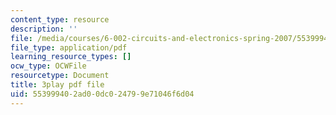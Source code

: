 ```yaml
---
content_type: resource
description: ''
file: /media/courses/6-002-circuits-and-electronics-spring-2007/553999402ad00dc024799e71046f6d04_WT-qzgaKeGI.pdf
file_type: application/pdf
learning_resource_types: []
ocw_type: OCWFile
resourcetype: Document
title: 3play pdf file
uid: 55399940-2ad0-0dc0-2479-9e71046f6d04
---
```

